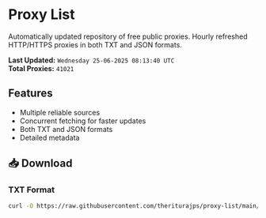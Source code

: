 # Proxy List

Automatically updated repository of free public proxies. Hourly refreshed HTTP/HTTPS proxies in both TXT and JSON formats.

**Last Updated:** `Wednesday 25-06-2025 08:13:40 UTC`  
**Total Proxies:** `41021`

## Features
- Multiple reliable sources
- Concurrent fetching for faster updates
- Both TXT and JSON formats
- Detailed metadata

## 📥 Download

### TXT Format
```bash
curl -O https://raw.githubusercontent.com/theriturajps/proxy-list/main/proxies.txt